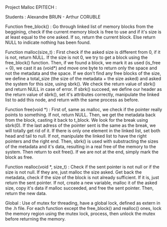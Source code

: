 Project Malloc EPITECH :

Students : Alexandre BRUN - Arthur CORUBLE

Function free_block() : Go through linked list of memory blocks from the beggining, check if the current
                        memory block is free to use and if it's size is at least equal to the one asked.
                        If so, return the current block. Else return NULL to indicate nothing has been found.

Function malloc(size_t) :   First check if the asked size is different from 0, if it is not, return NULL.
                            If the size is not 0, we try to get a block using the free_block() function.
                            Then, if we found a block, we mark it as used (is_free = 0), we cast it as (void*)
                            and move one byte to return only the space and not the metadata and the space.
                            If we don't find any free blocks of the size, we define a total_size (the size of
                            the metadata + the size asked) and asked the system for this size, using sbrk().
                            We check the return value of sbrk() and return NULL in case of error.
                            If sbrk() succeed, we define our header as the return value of sbrk(), set it's
                            attributes correctly, manipulate the linked list to add this node, and return
                            with the same process as before.

Function free(void \*) :    First of, same as malloc, we check if the pointer really points to something.
                            If not, return NULL.
                            Then, we get the metadata back from the block, casting it back to t_block.
                            We look for the break using sbrk(0). If the last adress of the pointer sent is
                            the same as the break, we will totally get rid of it.
                            If there is only one element in the linked list, set both head and tail to null.
                            If not, manipulate the linked list to have the right pointers and the right end.
                            Then, sbrk() is used with substracting the sizes of the metadata and it's data,
                            resulting in a real free of the memory to the system. Then return to exit free().
                            If we are not at the end, simply mark the block as free.

Function realloc(void \*, size_t) : Check if the sent pointer is not null or if the size is not null.
                                    If they are, just malloc the size asked.
                                    Get back the metadata, check if the size of the block is not already
                                    sufficient. If it is, just return the sent pointer.
                                    If not, create a new variable, malloc it of the asked size, copy it's
                                    data if malloc succeeded, and free the sent pointer.
                                    Then, return the new data.

Global :    Use of mutex for threading, have a global lock, defined as extern in the .h file.
            For each function except the free_block() and realloc() ones, 
            lock the memory region using the mutex lock,
            process, then unlock the mutex before returning the memory.
